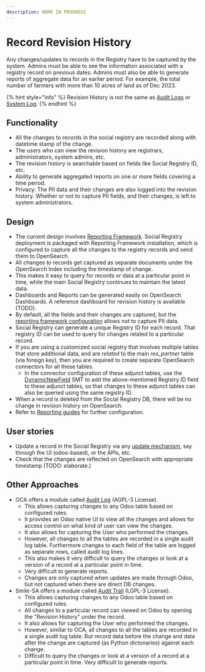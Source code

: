 ```yaml
---
description: WORK IN PROGRESS
---
```


# Record Revision History

Any changes/updates to records in the Registry have to be captured by the system.  Admins must be able to see the information associated with a registry record on previous dates. Admins must also be able to generate reports of aggregate data for an earlier period.  For example, the total number of farmers with more than 10 acres of land as of Dec 2023.

{% hint style="info" %}
Revision History is not the same as [Audit Logs](../features/audit-log.md) or [System Log](../../monitoring-and-reporting/logging.md). &#x20;
{% endhint %}

## Functionality

* All the changes to records in the social registry are recorded along with datetime stamp of the change.
* The users who can view the revision history are registrars, administrators, system admins, etc.
* The revision history is searchable based on fields like Social Registry ID, etc.
* Ability to generate aggregated reports on one or more fields covering a time period.
* Privacy: The PII data and their changes are also logged into the revision history. Whether or not to capture PII fields, and their changes, is left to system administrators.

## Design

* The current design involves [Reporting Framework](../../monitoring-and-reporting/reporting-framework/). Social Registry deployment is packaged with Reporting Framework installation, which is configured to capture all the changes to the registry records and send them to OpenSearch.
* All changes to records get captured as separate documents under the OpenSearch Index including the timestamp of change.
* This makes it easy to query for records or data at a particular point in time, while the main Social Registry continues to maintain the latest data.
* Dashboards and Reports can be generated easily on OpenSearch Dashboards. A reference dashboard for revision history is available (TODO).
* By default, all the fields and their changes are captured, but the [reporting framework configuration](../../monitoring-and-reporting/reporting-framework/) allows not to capture PII data.
* Social Registry can generate a unique Registry ID for each record. That registry ID can be used to query for changes related to a particular record.
* If you are using a customized social registry that involves multiple tables that store additional data, and are _related_ to the main _res\_partner_ table (via foreign key), then you are required to create separate OpenSearch connectors for all these tables.
  * In the connector configuration of these adjunct tables, use the [DynamicNewField](../../monitoring-and-reporting/reporting-framework/user-guides/connector-creation-guide.md) SMT to add the above-mentioned Registry ID field to these adjunct tables, so that changes to these adjunct tables can also be queried using the same registry ID.
* When a record is deleted from the Social Registry DB, there will be no change in revision history on OpenSearch.
* Refer to [Reporting guides](../../monitoring-and-reporting/reporting-framework/#creating-dashboards) for further configuration.

## User stories

* Update a record in the Social Registry via any [update mechanism](../features/registry-update-mechanisms.md), say through the UI (odoo-based), or the APIs, etc.
* Check that the changes are reflected on OpenSearch with appropriate timestamp (TODO: elaborate.)

## Other Approaches

* OCA offers a module called [Audit Log](https://github.com/OCA/server-tools/blob/17.0/auditlog) (AGPL-3 License).
  * This allows capturing changes to any Odoo table based on configured rules.
  * It provides an Odoo native UI to view all the changes and allows for access control on what kind of user can view the changes.
  * It also allows for capturing the User who performed the changes.
  * However, all changes to all the tables are recorded in a single audit log table. Furthermore changes to each field of the table are logged as separate rows, called audit log lines.
  * This also makes it very difficult to query the changes or look at a version of a record at a particular point in time.
  * Very difficult to generate reports.
  * Changes are only captured when updates are made through Odoo, but not captured when there are direct DB changes.
* Smile-SA offers a module called [Audit Trail](https://github.com/Smile-SA/odoo\_addons/tree/16.0/smile\_audit) (LGPL-3 License).
  * This allows capturing changes to any Odoo table based on configured rules.
  * All changes to a particular record can viewed on Odoo by opening the "Revision History" under the record.
  * It also allows for capturing the User who performed the changes.
  * However, similar to OCA, all changes to all the tables are recorded in a single audit log table. But record data before the change and data after the change are captured (as Python dictonaries) against each change.
  * Difficult to query the changes or look at a version of a record at a particular point in time. Very difficult to generate reports.

